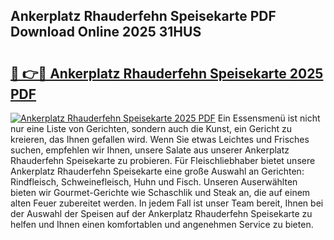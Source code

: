 ## Ankerplatz Rhauderfehn Speisekarte PDF Download Online 2025 31HUS

# <h2><a href="http://gc63k8a.nevu.top/?p=Ankerplatz+Rhauderfehn+Speisekarte">🔗 👉🔴 Ankerplatz Rhauderfehn Speisekarte 2025 PDF</a></h2>

[![Ankerplatz Rhauderfehn Speisekarte 2025 PDF](https://i.imgur.com/dBaPXMq.png)](http://gc63k8a.nevu.top/?p=Ankerplatz+Rhauderfehn+Speisekarte)
Ein Essensmenü ist nicht nur eine Liste von Gerichten, sondern auch die Kunst, ein Gericht zu kreieren, das Ihnen gefallen wird. Wenn Sie etwas Leichtes und Frisches suchen, empfehlen wir Ihnen, unsere Salate aus unserer Ankerplatz Rhauderfehn Speisekarte zu probieren. Für Fleischliebhaber bietet unsere Ankerplatz Rhauderfehn Speisekarte eine große Auswahl an Gerichten: Rindfleisch, Schweinefleisch, Huhn und Fisch. Unseren Auserwählten bieten wir Gourmet-Gerichte wie Schaschlik und Steak an, die auf einem alten Feuer zubereitet werden. In jedem Fall ist unser Team bereit, Ihnen bei der Auswahl der Speisen auf der Ankerplatz Rhauderfehn Speisekarte zu helfen und Ihnen einen komfortablen und angenehmen Service zu bieten.
